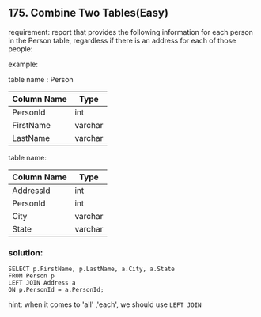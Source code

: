 ## 175. Combine Two Tables(Easy)

requirement: report that provides the following information for each person in the Person table, regardless if there is an address for each of those people:

example:

table name : Person

| Column Name | Type    |
|-------------|---------|
| PersonId    | int     |
| FirstName   | varchar |
| LastName    | varchar |


table name: 

| Column Name | Type    |
|-------------|---------|
| AddressId   | int     |
| PersonId    | int     |
| City        | varchar |
| State       | varchar |


### solution:

```
SELECT p.FirstName, p.LastName, a.City, a.State
FROM Person p
LEFT JOIN Address a
ON p.PersonId = a.PersonId;

```

hint: when it comes to 'all' ,'each', we should use `LEFT JOIN`